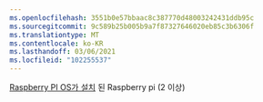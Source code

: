 ```yaml
---
ms.openlocfilehash: 3551b0e57bbaac8c387770d48003242431ddb95c
ms.sourcegitcommit: 9c589b25b005b9a7f87327646020eb85c3b6306f
ms.translationtype: MT
ms.contentlocale: ko-KR
ms.lasthandoff: 03/06/2021
ms.locfileid: "102255537"
---
```

 [Raspberry PI OS가 설치](https://www.raspberrypi.org/documentation/installation/installing-images/README.md) 된 Raspberry pi (2 이상)
